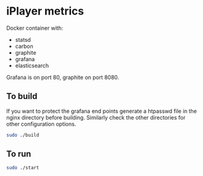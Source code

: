 # iPlayer metrics
Docker container with:

* statsd
* carbon
* graphite
* grafana
* elasticsearch

Grafana is on port 80, graphite on port 8080.

## To build
If you want to protect the grafana end points generate a htpasswd file in the nginx directory before building. Similarly check the other directories for other configuration options.

```bash
sudo ./build
```

## To run
```bash
sudo ./start
```
